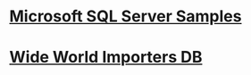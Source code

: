 # [Microsoft SQL Server Samples](microsoft-sql-server-samples.md)
# [Wide World Importers DB](../sample/world-wide-importers/overview.md)
